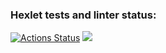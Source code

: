 ### Hexlet tests and linter status:
[![Actions Status](https://github.com/danilanchik/frontend-project-44/workflows/hexlet-check/badge.svg)](https://github.com/danilanchik/frontend-project-44/actions)
<a href="https://codeclimate.com/github/danilanchik/frontend-project-44/maintainability"><img src="https://api.codeclimate.com/v1/badges/41a207fd3fdca0a3f761/maintainability" /></a>
